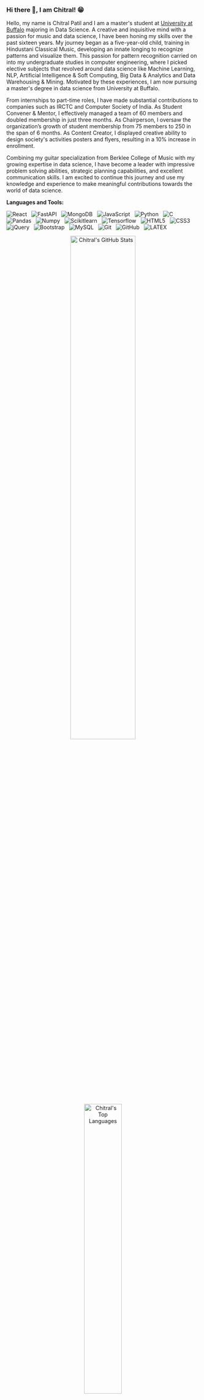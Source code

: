 ### Hi there 👋, I am Chitral! 😁
<!--
**pChitral/pChitral** is a ✨ _special_ ✨ repository because its `README.md` (this file) appears on your GitHub profile.
Here are some ideas to get you started:

- 🔭 I’m currently working on ...
- 🌱 I’m currently learning ...
- 👯 I’m looking to collaborate on ...
- 🤔 I’m looking for help with ...
- 💬 Ask me about ...
- 📫 How to reach me: ...
- 😄 Pronouns: ...
- ⚡ Fun fact: ...
- 🤔 I’m looking for help with Statistics
- 👯 I’m looking to collaborate on ...
-->

Hello, my name is Chitral Patil and I am a master's student at [University at Buffalo](https://www.buffalo.edu/?gclid=Cj0KCQjw27mhBhC9ARIsAIFsETES3S4ElhtbdaDPDWNoGpreg4foIBAxgeRi3DQwqXA6xniSS0mBIJ8aAtwsEALw_wcB/) majoring in Data Science. A creative and inquisitive mind with a passion for music and data science, I have been honing my skills over the past sixteen years. My journey began as a five-year-old child, training in Hindustani Classical Music, developing an innate longing to recognize patterns and visualize them. This passion for pattern recognition carried on into my undergraduate studies in computer engineering, where I picked elective subjects that revolved around data science like Machine Learning, NLP, Artificial Intelligence & Soft Computing, Big Data & Analytics and Data Warehousing & Mining. Motivated by these experiences, I am now pursuing a master's degree in data science from University at Buffalo. 

From internships to part-time roles, I have made substantial contributions to companies such as IRCTC and Computer Society of India. As Student Convener & Mentor, I effectively managed a team of 60 members and doubled membership in just three months. As Chairperson, I oversaw the organization’s growth of student membership from 75 members to 250 in the span of 6 months. As Content Creator, I displayed creative ability to design society's activities posters and flyers, resulting in a 10% increase in enrollment.

Combining my guitar specialization from Berklee College of Music with my growing expertise in data science, I have become a leader with impressive problem solving abilities, strategic planning capabilities, and excellent communication skills. I am excited to continue this journey and use my knowledge and experience to make meaningful contributions towards the world of data science.

**Languages and Tools:** 

![React](https://img.shields.io/badge/-React-black?logo=react&style=social)&nbsp;&nbsp;
![FastAPI](https://img.shields.io/badge/-fastapi-black?logo=fastapi&style=social)&nbsp;&nbsp;
![MongoDB](https://img.shields.io/badge/-mongodb-black?logo=mongodb&style=social)&nbsp;&nbsp;
![JavaScript](https://img.shields.io/badge/-JavaScript-black?logo=javascript&style=social)&nbsp;&nbsp;
![Python](https://img.shields.io/badge/-Python-black?logo=Python&style=social)&nbsp;&nbsp;
![C](https://img.shields.io/badge/-C-black?logo=c&style=social)&nbsp;&nbsp;
![Pandas](https://img.shields.io/badge/-pandas-black?logo=pandas&style=social)&nbsp;&nbsp;
![Numpy](https://img.shields.io/badge/-Numpy-black?logo=numpy&style=social)&nbsp;&nbsp;
![Scikitlearn](https://img.shields.io/badge/-scikitlearn-black?logo=scikitlearn&style=social)&nbsp;&nbsp;
![Tensorflow](https://img.shields.io/badge/-Tensorflow-black?logo=tensorflow&style=social)&nbsp;&nbsp;
![HTML5](https://img.shields.io/badge/-HTML5-black?logo=html5&style=social)&nbsp;&nbsp;
![CSS3](https://img.shields.io/badge/-CSS3-black?logo=css3&style=social)&nbsp;&nbsp;
![jQuery](https://img.shields.io/badge/-jQuery-black?logo=jquery&style=social)&nbsp;&nbsp;
![Bootstrap](https://img.shields.io/badge/-Bootstrap-black?logo=bootstrap&style=social)&nbsp;&nbsp;
![MySQL](https://img.shields.io/badge/-MySQL-black?logo=mysql&style=social)&nbsp;&nbsp;
![Git](https://img.shields.io/badge/-Git-black?logo=git&style=social)&nbsp;&nbsp;
![GitHub](https://img.shields.io/badge/-GitHub-black?logo=github&style=social)&nbsp;&nbsp;
![LATEX](https://img.shields.io/badge/-LATEX-black?logo=latex&style=social)&nbsp;&nbsp;

<p align="center">
  <img src="https://github-readme-stats.vercel.app/api?username=pChitral&count_private=true&show_icons=true&include_all_commits=true" width="58%" alt="Chitral's GitHub Stats">
  <img src="https://github-readme-stats.vercel.app/api/top-langs/?username=pChitral&hide=TeX&layout=compact" width="44%" alt="Chitral's Top Languages">
</p>

<p align="center">
  Visitors
  <br/>
  
  <img src="https://visitor-badge.laobi.icu/badge?page_id=pChitral.pChitral" alt="Visitor Badge">
</p>
